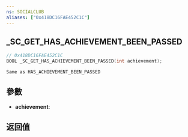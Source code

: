 ```yaml
---
ns: SOCIALCLUB
aliases: ["0x418DC16FAE452C1C"]
---
```

## _SC_GET_HAS_ACHIEVEMENT_BEEN_PASSED

```c
// 0x418DC16FAE452C1C
BOOL _SC_GET_HAS_ACHIEVEMENT_BEEN_PASSED(int achievement);
```

```
Same as HAS_ACHIEVEMENT_BEEN_PASSED
```

## 參數
* **achievement**: 

## 返回值
